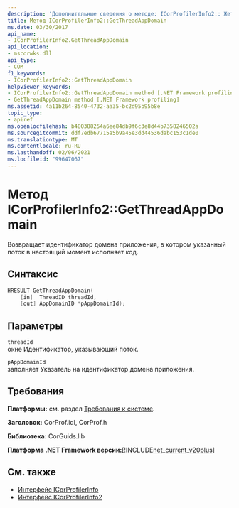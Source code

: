 ```yaml
---
description: 'Дополнительные сведения о методе: ICorProfilerInfo2:: Жетсреадаппдомаин'
title: Метод ICorProfilerInfo2::GetThreadAppDomain
ms.date: 03/30/2017
api_name:
- ICorProfilerInfo2.GetThreadAppDomain
api_location:
- mscorwks.dll
api_type:
- COM
f1_keywords:
- ICorProfilerInfo2::GetThreadAppDomain
helpviewer_keywords:
- ICorProfilerInfo2::GetThreadAppDomain method [.NET Framework profiling]
- GetThreadAppDomain method [.NET Framework profiling]
ms.assetid: 4a11b264-8540-4732-aa35-bc2d95b95b8e
topic_type:
- apiref
ms.openlocfilehash: b480388254a6ee84db9f6c3e8d44b7358246502a
ms.sourcegitcommit: ddf7edb67715a5b9a45e3dd44536dabc153c1de0
ms.translationtype: MT
ms.contentlocale: ru-RU
ms.lasthandoff: 02/06/2021
ms.locfileid: "99647067"
---
```

# <a name="icorprofilerinfo2getthreadappdomain-method"></a>Метод ICorProfilerInfo2::GetThreadAppDomain

Возвращает идентификатор домена приложения, в котором указанный поток в настоящий момент исполняет код.  
  
## <a name="syntax"></a>Синтаксис  
  
```cpp  
HRESULT GetThreadAppDomain(  
    [in]  ThreadID threadId,  
    [out] AppDomainID *pAppDomainId);  
```  
  
## <a name="parameters"></a>Параметры  

 `threadId`  
 окне Идентификатор, указывающий поток.  
  
 `pAppDomainId`  
 заполняет Указатель на идентификатор домена приложения.  
  
## <a name="requirements"></a>Требования  

 **Платформы:** см. раздел [Требования к системе](../../get-started/system-requirements.md).  
  
 **Заголовок:** CorProf.idl, CorProf.h  
  
 **Библиотека:** CorGuids.lib  
  
 **Платформа .NET Framework версии:**[!INCLUDE[net_current_v20plus](../../../../includes/net-current-v20plus-md.md)]  
  
## <a name="see-also"></a>См. также

- [Интерфейс ICorProfilerInfo](icorprofilerinfo-interface.md)
- [Интерфейс ICorProfilerInfo2](icorprofilerinfo2-interface.md)
